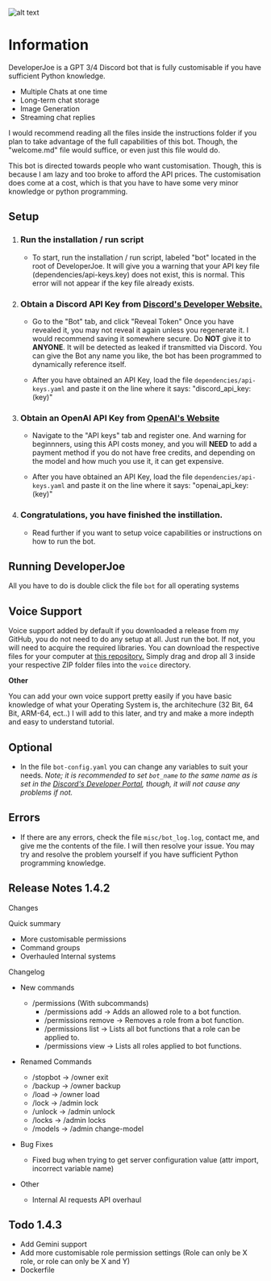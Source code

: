![alt text](https://cdn.discordapp.com/attachments/1117948406011269140/1131694810454040646/Untitled_Artwork.jpg)

# **Information**

DeveloperJoe is a GPT 3/4 Discord bot that is fully customisable if you have sufficient Python knowledge.
- Multiple Chats at one time
- Long-term chat storage
- Image Generation
- Streaming chat replies

I would recommend reading all the files inside the instructions folder if you plan to take advantage of the full capabilities of this bot. Though, the "welcome.md" file would suffice, or even just this file would do.

This bot is directed towards people who want customisation. Though, this is because I am lazy and too broke to afford the API prices. The customisation does come at a cost, which is that you have to have some very minor knowledge or python programming.

## Setup

1. ### Run the installation / run script 
    * To start, run the installation / run script, labeled "bot" located in the root of DeveloperJoe. It will give you a warning that your API key file (dependencies/api-keys.key) does not exist, this is normal. This error will not appear if the key file already exists.

2. ### Obtain a Discord API Key from [Discord's Developer Website.](https://discord.com/developers/applications) 
    * Go to the "Bot" tab, and click "Reveal Token" Once you have revealed it, you may not reveal it again unless you regenerate it. I would recommend saving it somewhere secure. Do **NOT** give it to **ANYONE**. It will be detected as leaked if transmitted via Discord. You can give the Bot any name you like, the bot has been programmed to dynamically reference itself.

    * After you have obtained an API Key, load the file `dependencies/api-keys.yaml` and paste it on the line where it says: "discord_api_key: (key)"

3. ### Obtain an OpenAI API Key from [OpenAI's Website](https://platform.openai.com/account) 
    * Navigate to the "API keys" tab and register one. And warning for beginnners, using this API costs money, and you will **NEED** to add a payment method if you do not have free credits, and depending on the model and how much you use it, it can get expensive.

    * After you have obtained an API Key, load the file `dependencies/api-keys.yaml` and paste it on the line where it says: "openai_api_key: (key)"

4. ### Congratulations, you have finished the instillation.
    * Read further if you want to setup voice capabilities or instructions on how to run the bot.

## Running DeveloperJoe

All you have to do is double click the file `bot` for all operating systems

## Voice Support

Voice support added by default if you downloaded a release from my GitHub, you do not need to do any setup at all. Just run the bot. If not, you will need to acquire the required libraries. You can download the respective files for your computer at [this repository.](https://github.com/AustinAres2007/developerjoe-downloads/releases) Simply drag and drop all 3 inside your respective ZIP folder files into the `voice` directory.

**Other**

You can add your own voice support pretty easily if you have basic knowledge of what your Operating System is, the architechure (32 Bit, 64 Bit, ARM-64, ect..)
I will add to this later, and try and make a more indepth and easy to understand tutorial.

## Optional

* In the file `bot-config.yaml` you can change any variables to suit your needs. *Note; it is recommended to set `bot_name` to the same name as is set in the [Discord's Developer Portal](https://discord.com/developers/applications), though, it will not cause any problems if not.*

## Errors

* If there are any errors, check the file `misc/bot_log.log`, contact me, and give me the contents of the file. I will then resolve your issue. You may try and resolve the problem yourself if you have sufficient Python programming knowledge.

## Release Notes 1.4.2

Changes

Quick summary

- More customisable permissions
- Command groups
- Overhauled Internal systems

Changelog

- New commands
    - /permissions (With subcommands)
        - /permissions add -> Adds an allowed role to a bot function.
        - /permissions remove -> Removes a role from a bot function.
        - /permissions list -> Lists all bot functions that a role can be applied to.
        - /permissions view -> Lists all roles applied to bot functions.
    
- Renamed Commands
    - /stopbot -> /owner exit
    - /backup -> /owner backup
    - /load -> /owner load
    - /lock -> /admin lock
    - /unlock -> /admin unlock
    - /locks -> /admin locks
    - /models -> /admin change-model

- Bug Fixes
    - Fixed bug when trying to get server configuration value (attr import, incorrect variable name)

- Other
    - Internal AI requests API overhaul

## Todo 1.4.3

- Add Gemini support
- Add more customisable role permission settings (Role can only be X role, or role can only be X and Y)
- Dockerfile

